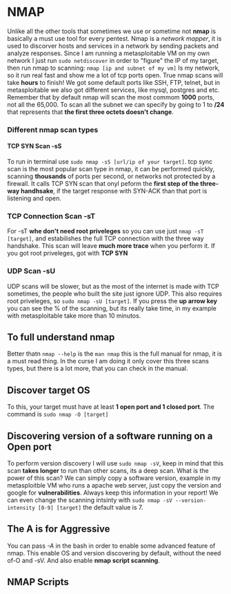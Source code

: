 # NMAP

Unlike all the other tools that sometimes we use or sometime not **nmap** is basically a must use tool for every pentest. Nmap is a _network mapper_, it is used to discorver hosts and services in a network by sending packets and analyze responses.
Since I am running a metasploitable VM on my own network I just run `sudo netdiscover` in order to "figure" the IP of my target, then run nmap to scanning: `nmap [ip and subnet of my vm]`
Is my network, so it run real fast and show me a lot of tcp ports open. True nmap scans will take **hours** to finish!
We got some default ports like SSH, FTP, telnet, but in metasploitable we also got different services, like mysql, postgres and etc. Remember that by default nmap will scan the most commom **1000** ports, not all the 65,000.
To scan all the subnet we can specify by going to 1 to **/24** that represents that **the first three octets doesn't change**.

### Different nmap scan types

#### TCP SYN Scan -sS

To run in terminal use `sudo nmap -sS [url/ip of your target]`. tcp sync scan is the most popular scan type in nmap, it can be performed quickly, scanning **thousands** of ports per second, or networks not protected by a firewall.
It calls TCP SYN scan that onyl peform the **first step of the three-way handhsake**, if the target response with SYN-ACK than that port is listening and open.

### TCP Connection Scan -sT

For -sT **whe don't need root priveleges** so you can use just `nmap -sT [target]`, and estabilishes the full TCP connection with the three way handshake. This scan will leave **much more trace** when you perform it. If you got root priveleges, got with **TCP SYN**

### UDP Scan -sU

UDP scans will be slower, but as the most of the internet is made with TCP sometimes, the people who built the site just ignore UDP. This also requires root priveleges, so `sudo nmap -sU [target]`. If you press the **up arrow key** you can see the % of the scanning, but its really take time, in my example with metasploitable take more than 10 minutos.

## To full understand nmap

Better thatn `nmap --help` is the `man nmap` this is the full manual for nmap, it is a must read thing.
In the curse I am doing it only cover this three scans types, but there is a lot more, that you can check in the manual.

## Discover target OS

To this, your target must have at least **1 open port and 1 closed port**.
The command is `sudo nmap -O [target]`

## Discovering version of a software running on a Open port

To perform version discovery I will use `sudo nmap -sV`, keep in mind that this scan **takes longer** to run than other scans, its a deep scan.
What is the power of this scan? We can simply copy a software version, example in my metasploitble VM who runs a apache web server, just copy the version and google for **vulnerabilities**. Always keep this information in your report!
We can even change the scanning intsinty with `sudo nmap -sV --version-intensity [0-9] [target]` the default value is 7.

## The A is for **Aggressive**

You can pass _-A_ in the bash in order to enable some advanced feature of nmap. This enable OS and version discovering by default, without the need of-O and -sV. And also enable **nmap script scanning**.

## NMAP Scripts
